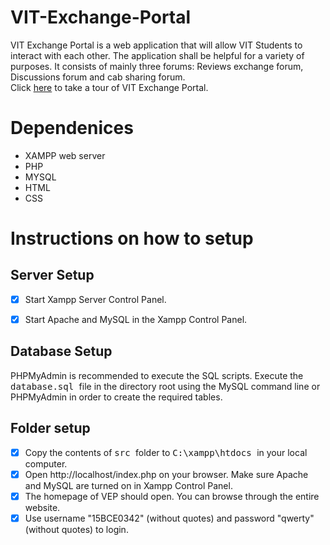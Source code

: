 # VIT-Exchange-Portal
VIT Exchange Portal is a web application that will allow VIT Students to interact with each other. The application shall be helpful for a variety of purposes. It consists of mainly three forums: Reviews exchange forum, Discussions forum and cab sharing forum.
<br/>
Click [here](https://nameless-savannah-14217.herokuapp.com/index.php) to take a tour of VIT Exchange Portal. <br/>
# Dependenices #
* XAMPP web server <br/>
* PHP <br/>
* MYSQL <br/>
* HTML <br/>
* CSS <br/>

# Instructions on how to setup #

## Server Setup ##
- [x] Start Xampp Server Control Panel. <br/>
- [x] Start Apache and MySQL in the Xampp Control Panel. <br/>


## Database Setup ##
PHPMyAdmin is recommended to execute the SQL scripts.
Execute the <kbd> database.sql </kbd> file in the directory root using the MySQL command line or PHPMyAdmin in order to create the required tables.

## Folder setup ##
- [x] Copy the contents of <kbd> src </kbd> folder to <kbd> C:\xampp\htdocs </kbd> in your local computer. <br/>
- [x] Open http://localhost/index.php on your browser. Make sure Apache and MySQL are turned on in Xampp Control Panel. <br/>
- [x] The homepage of VEP should open. You can browse through the entire website.
- [x] Use username "15BCE0342" (without quotes) and password "qwerty" (without quotes) to login.
